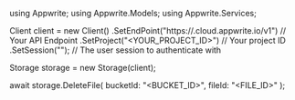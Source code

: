 using Appwrite;
using Appwrite.Models;
using Appwrite.Services;

Client client = new Client()
    .SetEndPoint("https://<REGION>.cloud.appwrite.io/v1") // Your API Endpoint
    .SetProject("<YOUR_PROJECT_ID>") // Your project ID
    .SetSession(""); // The user session to authenticate with

Storage storage = new Storage(client);

await storage.DeleteFile(
    bucketId: "<BUCKET_ID>",
    fileId: "<FILE_ID>"
);